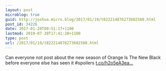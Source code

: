 ```yaml
---
layout: post
microblog: true
guid: http://joshua.micro.blog/2017/01/19/t822214876273602560.html
post_id: 34226
date: 2017-01-20T09:51:17+1100
lastmod: 2019-07-30T17:41:20+1100
type: post
url: /2017/01/19/t822214876273602560.html
---
```

Can everyone not post about the new season of Orange Is The New Black before everyone else has seen it #spoilers [t.co/h2o5eA3ea...](https://t.co/h2o5eA3ea3)
